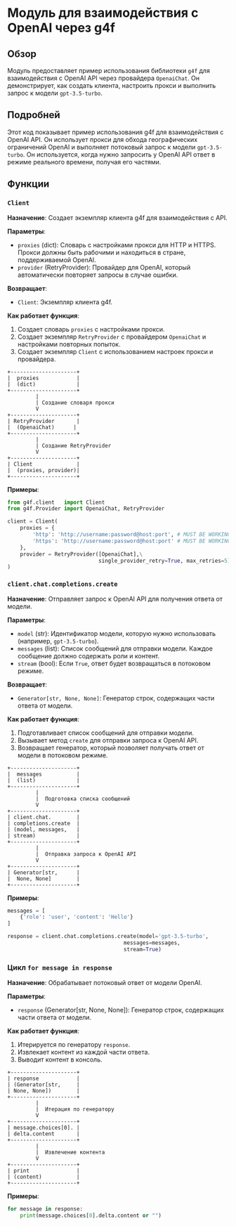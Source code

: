 # Модуль для взаимодействия с OpenAI через g4f

## Обзор

Модуль предоставляет пример использования библиотеки `g4f` для взаимодействия с OpenAI API через провайдера `OpenaiChat`. Он демонстрирует, как создать клиента, настроить прокси и выполнить запрос к модели `gpt-3.5-turbo`.

## Подробней

Этот код показывает пример использования g4f для взаимодействия с OpenAI API. Он использует прокси для обхода географических ограничений OpenAI и выполняет потоковый запрос к модели `gpt-3.5-turbo`. Он используется, когда нужно запросить у OpenAI API ответ в режиме реального времени, получая его частями.

## Функции

### `Client`

**Назначение**: Создает экземпляр клиента g4f для взаимодействия с API.

**Параметры**:
- `proxies` (dict): Словарь с настройками прокси для HTTP и HTTPS. Прокси должны быть рабочими и находиться в стране, поддерживаемой OpenAI.
- `provider` (RetryProvider): Провайдер для OpenAI, который автоматически повторяет запросы в случае ошибки.

**Возвращает**:
- `Client`: Экземпляр клиента g4f.

**Как работает функция**:
1. Создает словарь `proxies` с настройками прокси.
2. Создает экземпляр `RetryProvider` с провайдером `OpenaiChat` и настройками повторных попыток.
3. Создает экземпляр `Client` с использованием настроек прокси и провайдера.

```ascii
+---------------------+
|  proxies            |
|  (dict)             |
+---------------------+
         |
         | Создание словаря прокси
         V
+---------------------+
| RetryProvider       |
|  (OpenaiChat)      |
+---------------------+
         |
         | Создание RetryProvider
         V
+---------------------+
| Client              |
|  (proxies, provider)|
+---------------------+
```

**Примеры**:

```python
from g4f.client   import Client
from g4f.Provider import OpenaiChat, RetryProvider

client = Client(
    proxies = {
        'http': 'http://username:password@host:port', # MUST BE WORKING OPENAI COUNTRY PROXY ex: USA
        'https': 'http://username:password@host:port' # MUST BE WORKING OPENAI COUNTRY PROXY ex: USA
    },
    provider = RetryProvider([OpenaiChat],\
                             single_provider_retry=True, max_retries=5)
)
```

### `client.chat.completions.create`

**Назначение**: Отправляет запрос к OpenAI API для получения ответа от модели.

**Параметры**:
- `model` (str): Идентификатор модели, которую нужно использовать (например, `gpt-3.5-turbo`).
- `messages` (list): Список сообщений для отправки модели. Каждое сообщение должно содержать роли и контент.
- `stream` (bool): Если `True`, ответ будет возвращаться в потоковом режиме.

**Возвращает**:
- `Generator[str, None, None]`: Генератор строк, содержащих части ответа от модели.

**Как работает функция**:
1. Подготавливает список сообщений для отправки модели.
2. Вызывает метод `create` для отправки запроса к OpenAI API.
3. Возвращает генератор, который позволяет получать ответ от модели в потоковом режиме.

```ascii
+---------------------+
|  messages           |
|  (list)             |
+---------------------+
         |
         |  Подготовка списка сообщений
         V
+---------------------+
| client.chat.        |
| completions.create  |
| (model, messages,   |
| stream)             |
+---------------------+
         |
         |  Отправка запроса к OpenAI API
         V
+---------------------+
| Generator[str,      |
|  None, None]        |
+---------------------+
```

**Примеры**:

```python
messages = [
    {'role': 'user', 'content': 'Hello'}
]

response = client.chat.completions.create(model='gpt-3.5-turbo',
                                     messages=messages, 
                                     stream=True)
```

### Цикл `for message in response`

**Назначение**: Обрабатывает потоковый ответ от модели OpenAI.

**Параметры**:
- `response` (Generator[str, None, None]): Генератор строк, содержащих части ответа от модели.

**Как работает функция**:
1. Итерируется по генератору `response`.
2. Извлекает контент из каждой части ответа.
3. Выводит контент в консоль.

```ascii
+---------------------+
| response            |
| (Generator[str,     |
| None, None])        |
+---------------------+
         |
         |  Итерация по генератору
         V
+---------------------+
| message.choices[0]. |
| delta.content       |
+---------------------+
         |
         |  Извлечение контента
         V
+---------------------+
| print               |
| (content)           |
+---------------------+
```

**Примеры**:

```python
for message in response:
    print(message.choices[0].delta.content or "")